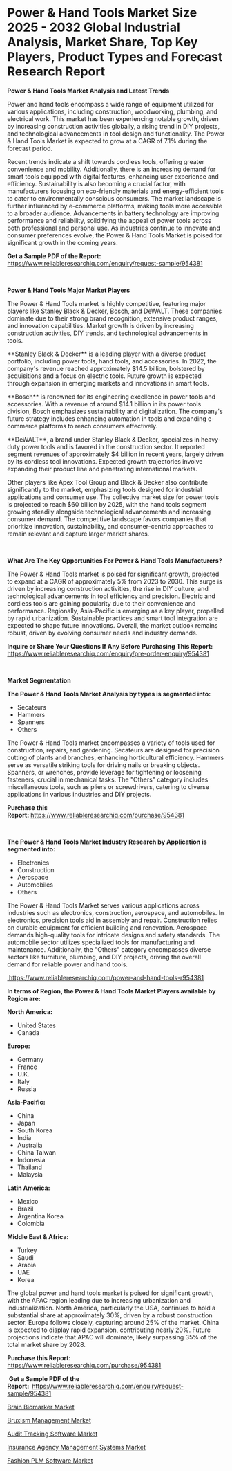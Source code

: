 <p><h1>Power & Hand Tools Market Size 2025 - 2032 Global Industrial Analysis, Market Share, Top Key Players, Product Types and Forecast Research Report</h1></p><p><strong>Power & Hand Tools Market Analysis and Latest Trends</strong></p>
<p><p>Power and hand tools encompass a wide range of equipment utilized for various applications, including construction, woodworking, plumbing, and electrical work. This market has been experiencing notable growth, driven by increasing construction activities globally, a rising trend in DIY projects, and technological advancements in tool design and functionality. The Power & Hand Tools Market is expected to grow at a CAGR of 7.1% during the forecast period.</p><p>Recent trends indicate a shift towards cordless tools, offering greater convenience and mobility. Additionally, there is an increasing demand for smart tools equipped with digital features, enhancing user experience and efficiency. Sustainability is also becoming a crucial factor, with manufacturers focusing on eco-friendly materials and energy-efficient tools to cater to environmentally conscious consumers. The market landscape is further influenced by e-commerce platforms, making tools more accessible to a broader audience. Advancements in battery technology are improving performance and reliability, solidifying the appeal of power tools across both professional and personal use. As industries continue to innovate and consumer preferences evolve, the Power & Hand Tools Market is poised for significant growth in the coming years.</p></p>
<p><strong>Get a Sample PDF of the Report:&nbsp;</strong> <a href="https://www.reliableresearchiq.com/enquiry/request-sample/954381?utm_campaign=104&utm_medium=2&utm_source=Github&utm_content=ia&utm_term=07032025&utm_id=power-hand-tools">https://www.reliableresearchiq.com/enquiry/request-sample/954381</a></p>
<p>&nbsp;</p>
<p><strong>Power & Hand Tools Major Market Players</strong></p>
<p><p>The Power & Hand Tools market is highly competitive, featuring major players like Stanley Black & Decker, Bosch, and DeWALT. These companies dominate due to their strong brand recognition, extensive product ranges, and innovation capabilities. Market growth is driven by increasing construction activities, DIY trends, and technological advancements in tools.</p><p>**Stanley Black & Decker** is a leading player with a diverse product portfolio, including power tools, hand tools, and accessories. In 2022, the company's revenue reached approximately $14.5 billion, bolstered by acquisitions and a focus on electric tools. Future growth is expected through expansion in emerging markets and innovations in smart tools.</p><p>**Bosch** is renowned for its engineering excellence in power tools and accessories. With a revenue of around $14.1 billion in its power tools division, Bosch emphasizes sustainability and digitalization. The company's future strategy includes enhancing automation in tools and expanding e-commerce platforms to reach consumers effectively.</p><p>**DeWALT**, a brand under Stanley Black & Decker, specializes in heavy-duty power tools and is favored in the construction sector. It reported segment revenues of approximately $4 billion in recent years, largely driven by its cordless tool innovations. Expected growth trajectories involve expanding their product line and penetrating international markets.</p><p>Other players like Apex Tool Group and Black & Decker also contribute significantly to the market, emphasizing tools designed for industrial applications and consumer use. The collective market size for power tools is projected to reach $60 billion by 2025, with the hand tools segment growing steadily alongside technological advancements and increasing consumer demand. The competitive landscape favors companies that prioritize innovation, sustainability, and consumer-centric approaches to remain relevant and capture larger market shares.</p></p>
<p>&nbsp;</p>
<p><strong>What Are The Key Opportunities For Power & Hand Tools Manufacturers?</strong></p>
<p><p>The Power & Hand Tools market is poised for significant growth, projected to expand at a CAGR of approximately 5% from 2023 to 2030. This surge is driven by increasing construction activities, the rise in DIY culture, and technological advancements in tool efficiency and precision. Electric and cordless tools are gaining popularity due to their convenience and performance. Regionally, Asia-Pacific is emerging as a key player, propelled by rapid urbanization. Sustainable practices and smart tool integration are expected to shape future innovations. Overall, the market outlook remains robust, driven by evolving consumer needs and industry demands.</p></p>
<p><strong>Inquire or Share Your Questions If Any Before Purchasing This Report:</strong> <a href="https://www.reliableresearchiq.com/enquiry/pre-order-enquiry/954381?utm_campaign=104&utm_medium=2&utm_source=Github&utm_content=ia&utm_term=07032025&utm_id=power-hand-tools">https://www.reliableresearchiq.com/enquiry/pre-order-enquiry/954381</a></p>
<p>&nbsp;</p>
<p><strong>Market Segmentation</strong></p>
<p><strong>The Power & Hand Tools Market Analysis by types is segmented into:</strong></p>
<p><ul><li>Secateurs</li><li>Hammers</li><li>Spanners</li><li>Others</li></ul></p>
<p><p>The Power & Hand Tools market encompasses a variety of tools used for construction, repairs, and gardening. Secateurs are designed for precision cutting of plants and branches, enhancing horticultural efficiency. Hammers serve as versatile striking tools for driving nails or breaking objects. Spanners, or wrenches, provide leverage for tightening or loosening fasteners, crucial in mechanical tasks. The "Others" category includes miscellaneous tools, such as pliers or screwdrivers, catering to diverse applications in various industries and DIY projects.</p></p>
<p><strong>Purchase this Report:&nbsp;</strong><a href="https://www.reliableresearchiq.com/purchase/954381?utm_campaign=104&utm_medium=2&utm_source=Github&utm_content=ia&utm_term=07032025&utm_id=power-hand-tools">https://www.reliableresearchiq.com/purchase/954381</a></p>
<p>&nbsp;</p>
<p><strong>The Power & Hand Tools Market Industry Research by Application is segmented into:</strong></p>
<p><ul><li>Electronics</li><li>Construction</li><li>Aerospace</li><li>Automobiles</li><li>Others</li></ul></p>
<p><p>The Power & Hand Tools Market serves various applications across industries such as electronics, construction, aerospace, and automobiles. In electronics, precision tools aid in assembly and repair. Construction relies on durable equipment for efficient building and renovation. Aerospace demands high-quality tools for intricate designs and safety standards. The automobile sector utilizes specialized tools for manufacturing and maintenance. Additionally, the "Others" category encompasses diverse sectors like furniture, plumbing, and DIY projects, driving the overall demand for reliable power and hand tools.</p></p>
<p><a href="https://www.reliableresearchiq.com/power-and-hand-tools-r954381?utm_campaign=104&utm_medium=2&utm_source=Github&utm_content=ia&utm_term=07032025&utm_id=power-hand-tools">&nbsp;https://www.reliableresearchiq.com/power-and-hand-tools-r954381</a></p>
<p><strong>In terms of Region, the Power & Hand Tools Market Players available by Region are:</strong></p>
<p>
    <p> <strong> North America: </strong>
        <ul>
            <li>United States</li>
            <li>Canada</li>
        </ul>
        </p> 
    <p> <strong> Europe: </strong>
        <ul>
            <li>Germany</li>
            <li>France</li>
            <li>U.K.</li>
            <li>Italy</li>
            <li>Russia</li>
        </ul>
        </p> 
    <p> <strong> Asia-Pacific: </strong>
        <ul>
            <li>China</li>
            <li>Japan</li>
            <li>South Korea</li>
            <li>India</li>
            <li>Australia</li>
            <li>China Taiwan</li>
            <li>Indonesia</li>
            <li>Thailand</li>
            <li>Malaysia</li>
        </ul>
        </p> 
    <p> <strong> Latin America: </strong>
        <ul>
            <li>Mexico</li>
            <li>Brazil</li>
            <li>Argentina Korea</li>
            <li>Colombia</li>
        </ul>
        </p> 
    <p> <strong> Middle East & Africa: </strong>
        <ul>
            <li>Turkey</li>
            <li>Saudi</li>
            <li>Arabia</li>
            <li>UAE</li>
            <li>Korea</li>
        </ul>
    </p>
    </p>
<p><p>The global power and hand tools market is poised for significant growth, with the APAC region leading due to increasing urbanization and industrialization. North America, particularly the USA, continues to hold a substantial share at approximately 30%, driven by a robust construction sector. Europe follows closely, capturing around 25% of the market. China is expected to display rapid expansion, contributing nearly 20%. Future projections indicate that APAC will dominate, likely surpassing 35% of the total market share by 2028.</p></p>
<p><strong>Purchase this Report: </strong><a href="https://www.reliableresearchiq.com/purchase/954381?utm_campaign=104&utm_medium=2&utm_source=Github&utm_content=ia&utm_term=07032025&utm_id=power-hand-tools">https://www.reliableresearchiq.com/purchase/954381</a></p>
<p>&nbsp;<strong>Get a Sample PDF of the Report:&nbsp;&nbsp;</strong><a href="https://www.reliableresearchiq.com/enquiry/request-sample/954381?utm_campaign=104&utm_medium=2&utm_source=Github&utm_content=ia&utm_term=07032025&utm_id=power-hand-tools">https://www.reliableresearchiq.com/enquiry/request-sample/954381</a></p>
<p><strong></strong></p>
<p><p><a href="https://github.com/mynaoanes/Market-Research-Report-List-1/blob/main/brain-biomarker-market.md?utm_campaign=104&utm_medium=2&utm_source=Github&utm_content=ia&utm_term=07032025&utm_id=power-hand-tools">Brain Biomarker Market</a></p><p><a href="https://github.com/puhakhommabh/Market-Research-Report-List-1/blob/main/bruxism-management-market.md?utm_campaign=104&utm_medium=2&utm_source=Github&utm_content=ia&utm_term=07032025&utm_id=power-hand-tools">Bruxism Management Market</a></p><p><a href="https://github.com/coricnzati/Market-Research-Report-List-1/blob/main/audit-tracking-software-market.md?utm_campaign=104&utm_medium=2&utm_source=Github&utm_content=ia&utm_term=07032025&utm_id=power-hand-tools">Audit Tracking Software Market</a></p><p><a href="https://github.com/borknyberg/Market-Research-Report-List-1/blob/main/insurance-agency-management-systems-market.md?utm_campaign=104&utm_medium=2&utm_source=Github&utm_content=ia&utm_term=07032025&utm_id=power-hand-tools">Insurance Agency Management Systems Market</a></p><p><a href="https://github.com/alrogikrosa/Market-Research-Report-List-1/blob/main/fashion-plm-software-market.md?utm_campaign=104&utm_medium=2&utm_source=Github&utm_content=ia&utm_term=07032025&utm_id=power-hand-tools">Fashion PLM Software Market</a></p></p>